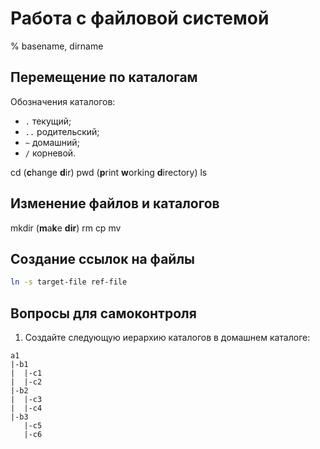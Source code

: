 # Работа с файловой системой

<!--
http://heap.altlinux.org/alt-docs/textbooks/linux_intro/Filesystem_use.html
-->

% basename, dirname

## Перемещение по каталогам

Обозначения каталогов:
* `.` текущий;
* `..` родительский;
* `~` домашний;
* `/` корневой.

cd (**c**hange **d**ir)
pwd (**p**rint **w**orking **d**irectory)
ls

## Изменение файлов и каталогов

mkdir (**m**a**k**e **dir**)
rm
cp
mv

## Создание ссылок на файлы

```bash
ln -s target-file ref-file
```

## Вопросы для самоконтроля

1. Создайте следующую иерархию каталогов в домашнем каталоге:
```
a1
|-b1
|  |-c1
|  |-c2
|-b2
|  |-c3
|  |-c4
|-b3
   |-c5
   |-c6
```
